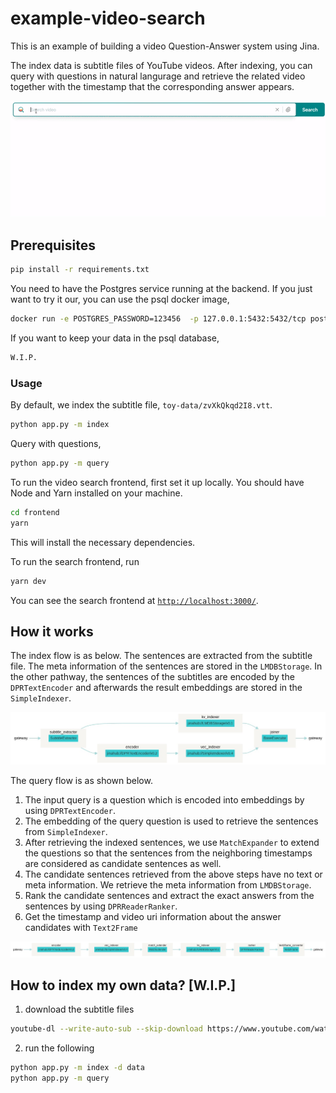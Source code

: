 # example-video-search
This is an example of building a video Question-Answer system using Jina.

The index data is subtitle files of YouTube videos. After indexing, you can query with questions in natural langurage and retrieve the related video together with the timestamp that the corresponding answer appears. 

![](.github/demo.gif)

## Prerequisites

```bash
pip install -r requirements.txt
```

You need to have the Postgres service running at the backend. If you just want to try it our, you can use the psql docker image,

```bash
docker run -e POSTGRES_PASSWORD=123456  -p 127.0.0.1:5432:5432/tcp postgres:13.2
```

If you want to keep your data in the psql database,

```bash
W.I.P.
```

### Usage

By default, we index the subtitle file, `toy-data/zvXkQkqd2I8.vtt`.


```bash
python app.py -m index
```

Query with questions,

```bash
python app.py -m query
```

To run the video search frontend, first set it up locally.
You should have Node and Yarn installed on your machine.

```bash
cd frontend
yarn
```
This will install the necessary dependencies.

To run the search frontend, run

```bash
yarn dev
```

You can see the search frontend at [`http://localhost:3000/`](http://localhost:3000/).


## How it works

The index flow is as below. The sentences are extracted from the subtitle file. The meta information of the sentences are stored in the `LMDBStorage`. In the other pathway, the sentences of the subtitles are encoded by the `DPRTextEncoder` and afterwards the result embeddings are stored in the `SimpleIndexer`.

![](.github/flow_index.png)

The query flow is as shown below. 

1. The input query is a question which is encoded into embeddings by using `DPRTextEncoder`. 
2. The embedding of the query question is used to retrieve the sentences from `SimpleIndexer`. 
3. After retrieving the indexed sentences, we use `MatchExpander` to extend the questions so that the sentences from the neighboring timestamps are considered as candidate sentences as well.
4. The candidate sentences retrieved from the above steps have no text or meta information. We retrieve the meta information from `LMDBStorage`.
4. Rank the candidate sentences and extract the exact answers from the sentences by using `DPRReaderRanker`. 
5. Get the timestamp and video uri information about the answer candidates with `Text2Frame`

![](.github/flow_query.png)

## How to index my own data? [W.I.P.]

1. download the subtitle files
```bash
youtube-dl --write-auto-sub --skip-download https://www.youtube.com/watch\?v\=zvXkQkqd2I8 -o data/zvXkQkqd2I8
```

2. run the following
```bash
python app.py -m index -d data
python app.py -m query
```